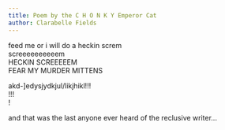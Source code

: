 ```yaml
---
title: Poem by the C H O N K Y Emperor Cat 
author: Clarabelle Fields
---
```


feed me or i will do a heckin screm  
screeeeeeeeeem  
HECKIN SCREEEEEM  
FEAR MY MURDER MITTENS  

akd-]edysjydkjul/likjhikl!!!  
!!!  
!  

and that was the last anyone ever heard of the reclusive writer...